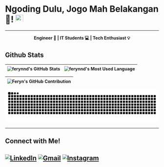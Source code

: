 # Ngoding Dulu, Jogo Mah Belakangan🤣! [<img src="https://media.giphy.com/media/hvRJCLFzcasrR4ia7z/giphy.gif" width="25px" height="25px">](https://github.com/ferynnd)

---
<p align="center">
  <b>Engineer 🚀 | IT Students 💻 | Tech Enthusiast 💡</b>
</p>

##  Github Stats

| <img align="center" width="320px" src="http://github-profile-summary-cards.vercel.app/api/cards/stats?username=ferynnd&theme=blueberry" alt="ferynnd's GitHub Stats"> | <img align="center" width="295px" src="http://github-profile-summary-cards.vercel.app/api/cards/repos-per-language?username=ferynnd&theme=blueberry" alt="ferynnd's Most Used Language">
| ------------- | ------------- |

| <img align="center" width="640px" src="http://github-profile-summary-cards.vercel.app/api/cards/profile-details?username=ferynnd&theme=blueberry" alt="Feryn's GitHub Contribution">
| ------------- |

<picture>
  <source media="(prefers-color-scheme: dark)" srcset="https://raw.githubusercontent.com/ferynnd/ferynnd/output/github-contribution-grid-snake-dark.svg">
  <source media="(prefers-color-scheme: light)" srcset="https://raw.githubusercontent.com/ferynnd/ferynnd/output/github-contribution-grid-snake.svg">
  <img alt="github contribution grid snake animation" src="https://raw.githubusercontent.com/ferynnd/ferynnd/output/github-contribution-grid-snake.svg">
</picture>

---

## Connect with Me!

<a href="https://www.linkedin.com/in/ferryfernandoo" target="blank"><img align="center" src="https://cdn1.iconfinder.com/data/icons/logotypes/32/square-linkedin-512.png" alt="LinkedIn" height="50" width="45" /></a>
<a href="mailto:ferynndaru@gmail.com" target="blank"><img align="center" src="https://cdn1.iconfinder.com/data/icons/google-new-logos-1/32/gmail_new_logo-512.png" alt="Gmail" height="50" width="45" /></a> <a href="https://www.instagram.com/ferynnd" target="_blank"><img align="center" src="https://cdn4.iconfinder.com/data/icons/logos-brands-7/512/instagram_icon-instagram_buttoninstegram-512.png" alt="Instagram" height="50" width="45" /></a>
---

